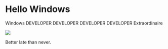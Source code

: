 # Hello Windows
Windows DEVELOPER DEVELOPER DEVELOPER DEVELOPER Extraordinaire

![](https://media1.tenor.com/images/29acbf1eabfa7cee8926d80a990c62b0/tenor.gif?itemid=5359434)

Better late than never.
